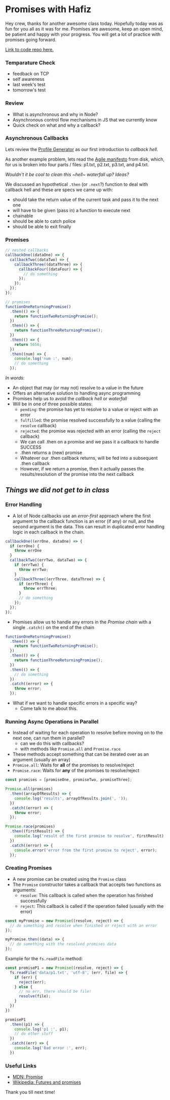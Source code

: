 Promises with Hafiz
===

Hey crew, thanks for another awesome class today. Hopefully today was as fun for you all as it was for me. Promises are awesome, keep an open mind, be patient and happy with your progress. You will get a lot of practice with promises going forward.

<a href="https://github.com/hafbau/lecture_notes/tree/master/02_14_oct_19/w2d4-promises">Link to code repo here.</a>

### Temparature Check

- feedback on TCP
- self awareness
- last week's test
- tomorrow's test


### Review

- What is asynchronous and why in Node?
- Asynchronous control flow mechanisms in JS that we currently know
- Quick check on what and why a callback?


### Asynchronous Callbacks

Lets review the [Profile Generator](https://web.compass.lighthouselabs.ca/c583c1da-f7c8-478b-81a9-9497579a8ac2) as our first introduction to _callback hell_.


As another example problem, lets read the [Agile manifesto](https://agilemanifesto.org/) from disk, which, for us is broken into four parts / files: p1.txt, p2.txt, p3.txt, and p4.txt.


*Wouldn't it be cool to clean this ~hell~ waterfall up? Ideas?*

We discussed an hypothetical `.then` (or `.next`?) function to deal with callback hell and these are specs we came up with:

  - should take the return value of the current task and pass it to the next one
  - will have to be given (pass in) a function to execute next
  - chainable
  - should be able to catch police
  - should be able to exit finally


### Promises

```js
// nested callbacks
callbackOne((dataOne) => {
  callbackTwo((dataTwo) => {
    callbackThree((dataThree) => {
      callbackFour((dataFour) => {
        // do something
      });
    });
  });
});

// promises
functionOneReturningPromise()
  .then(() => {
    return functionTwoReturningPromise();
  })
  .then(() => {
    return functionThreeReturningPromise();
  })
  .then(() => {
    return 5656;
  })
  .then((num) => {
    console.log('num :', num);
    // do something
  });
```

*In words:*

- An object that may (or may not) resolve to a value in the future
- Offers an alternative solution to handling async programming
- Promises help us to avoid the _callback hell_ or _waterfall_
- Will be in one of three possible states:
  - `pending`: the promise has yet to resolve to a value or reject with an error
  - `fulfilled`: the promise resolved successfully to a value (calling the `resolve` callback)
  - `rejected`: the promise was rejected with an error (calling the `reject` callback)
  - We can call .then on a promise and we pass it a callback to handle SUCCESS
  - .then returns a (new) promise
  - Whatever our .then callback returns, will be fed into a subsequent .then callback
  - However, if we return a promise, then it actually passes the results/resolution of the promise into the next callback


*Things we did not get to in class*
---
### Error Handling

- A lot of Node callbacks use an _error-first_ approach where the first argument to the callback function is an error (if any) or null, and the second argument is the data. This can result in duplicated error handling logic in each callback in the chain.

```js
callbackOne((errOne, dataOne) => {
  if (errOne) {
    throw errOne
  }
  callbackTwo((errTwo, dataTwo) => {
    if (errTwo) {
      throw errTwo;
    }
    callbackThree((errThree, dataThree) => {
      if (errThree) {
        throw errThree;
      }
      // do something
    });
  });
});
```

- Promises allow us to handle any errors in the _Promise chain_ with a single `.catch()` on the end of the chain

```js
functionOneReturningPromise()
  .then(() => {
    return functionTwoReturningPromise();
  })
  .then(() => {
    return functionThreeReturningPromise();
  })
  .then(() => {
    // do something
  })
  .catch((error) => {
    throw error;
  });
```

- What if we want to handle specific errors in a specific way?
  + Come talk to me about this.


### Running Async Operations in Parallel

- Instead of waiting for each operation to resolve before moving on to the next one, can run them in parallel?
  + can we do this with callbacks?
  + with methods like `Promise.all` and `Promise.race`
- These methods accept something that can be iterated over as an argument (usually an array)
- `Promise.all`: Waits for **all** of the promises to resolve/reject
- `Promise.race`: Waits for **any** of the promises to resolve/reject

```js
const promises = [promiseOne, promiseTwo, promiseThree];

Promise.all(promises)
  .then((arrayOfResults) => {
    console.log('results', arrayOfResults.join(', '));
  })
  .catch((error) => {
    throw error;
  });

Promise.race(promises)
  .then((firstResult) => {
    console.log('result of the first promise to resolve', firstResult);
  })
  .catch((error) => {
    console.error('error from the first promise to reject', error);
  });
```


### Creating Promises

- A new promise can be created using the `Promise` class
- The `Promise` constructor takes a callback that accepts two functions as arguments:
  - `resolve`: This callback is called when the operation has finished successfully
  - `reject`: This callback is called if the operation failed (usually with the error)

```js
const myPromise = new Promise((resolve, reject) => {
  // do something and resolve when finished or reject with an error
});

myPromise.then((data) => {
  // do something with the resolved promises data
});
```

Example for the `fs.readFile` method:

```js
const promiseP1 = new Promise((resolve, reject) => {
  fs.readFile('data/p1.txt', 'utf-8', (err, file) => {
    if (err) {
      reject(err);
    } else {
      // no err, there should be file!
      resolve(file);
    }
  })
})

promiseP1
  .then((p1) => {
    console.log('p1 :', p1);
    // do other stuff
  })
  .catch((err) => {
    console.log('Bad error :', err);
  })

```

### Useful Links

- [MDN: Promise](https://developer.mozilla.org/en-US/docs/Web/JavaScript/Reference/Global_Objects/Promise/prototype)
- [Wikipedia: Futures and promises](https://en.wikipedia.org/wiki/Futures_and_promises)

Thank you till next time!